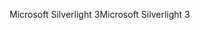 <span data-ttu-id="d0f12-101">Microsoft Silverlight 3</span><span class="sxs-lookup"><span data-stu-id="d0f12-101">Microsoft Silverlight 3</span></span>